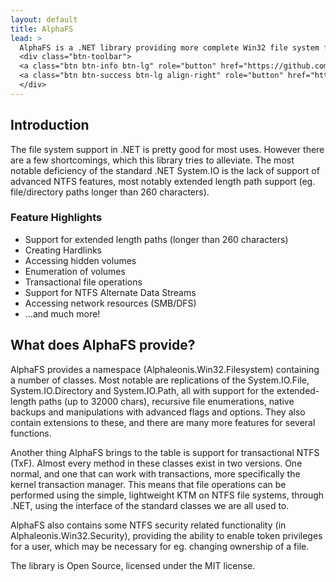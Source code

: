 ```yaml
---
layout: default
title: AlphaFS
lead: >
  AlphaFS is a .NET library providing more complete Win32 file system functionality to the .NET platform than the standard System.IO classes.
  <div class="btn-toolbar">
  <a class="btn btn-info btn-lg" role="button" href="https://github.com/alphaleonis/AlphaFS/releases/latest">Download Now &raquo;</a>
  <a class="btn btn-success btn-lg align-right" role="button" href="https://github.com/alphaleonis/AlphaFS/">Fork on GitHub &raquo;</a>
  </div>
---
```


## Introduction

The file system support in .NET is pretty good for most uses. However there are a few shortcomings, which this library tries to alleviate. The most notable deficiency of the standard .NET System.IO is the lack of support of advanced NTFS features, most notably extended length path support (eg. file/directory paths longer than 260 characters).

### Feature Highlights

* Support for extended length paths (longer than 260 characters)
* Creating Hardlinks
* Accessing hidden volumes
* Enumeration of volumes
* Transactional file operations
* Support for NTFS Alternate Data Streams
* Accessing network resources (SMB/DFS)
* ...and much more!
 
## What does AlphaFS provide?

AlphaFS provides a namespace (Alphaleonis.Win32.Filesystem) containing a number of classes. Most notable
are replications of the System.IO.File, System.IO.Directory and System.IO.Path, all with support for the
extended-length paths (up to 32000 chars), recursive file enumerations, native backups and manipulations with 
advanced flags and options. They also contain extensions to these, and there are many more features 
for several functions.

Another thing AlphaFS brings to the table is support for transactional NTFS (TxF). Almost every method in
these classes exist in two versions. One normal, and one that can work with transactions, more specifically the
kernel transaction manager. This means that file operations can be performed using the simple, lightweight KTM 
on NTFS file systems, through .NET, using the interface of the standard classes we are all used to.

AlphaFS also contains some NTFS security related functionality (in Alphaleonis.Win32.Security), providing 
the ability to enable token privileges for a user, which may be necessary for eg. changing ownership of a file.

The library is Open Source, licensed under the MIT license.
